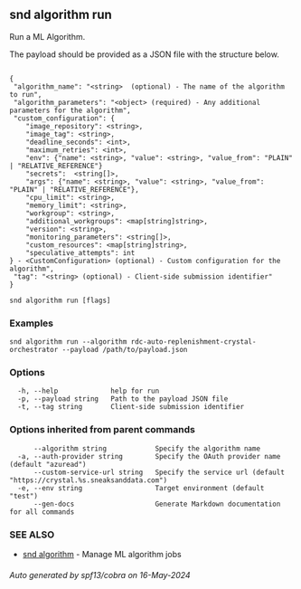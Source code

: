## snd algorithm run

Run a ML Algorithm.

The payload should be provided as a JSON file with the structure below.

<pre><code>
{
 "algorithm_name": "&lt;string&gt;  (optional) - The name of the algorithm to run",
 "algorithm_parameters": "&lt;object&gt; (required) - Any additional parameters for the algorithm",
 "custom_configuration": {
	"image_repository": &lt;string&gt;,
	"image_tag": &lt;string&gt;,
	"deadline_seconds": &lt;int&gt;,
	"maximum_retries": &lt;int&gt;,
	"env": {"name": &lt;string&gt;, "value": &lt;string&gt;, "value_from": "PLAIN" | "RELATIVE_REFERENCE"}
	"secrets":  &lt;string[]&gt;,
	"args": {"name": &lt;string&gt;, "value": &lt;string&gt;, "value_from": "PLAIN" | "RELATIVE_REFERENCE"},
	"cpu_limit": &lt;string&gt;,
	"memory_limit": &lt;string&gt;,
	"workgroup": &lt;string&gt;,
	"additional_workgroups": &lt;map[string]string&gt;,
	"version": &lt;string&gt;,
	"monitoring_parameters": &lt;string[]&gt;,
	"custom_resources": &lt;map[string]string&gt;,
	"speculative_attempts": int
} - &lt;CustomConfiguration&gt; (optional) - Custom configuration for the algorithm",
 "tag": "&lt;string&gt; (optional) - Client-side submission identifier"
}
</code></pre>


```
snd algorithm run [flags]
```

### Examples

```
snd algorithm run --algorithm rdc-auto-replenishment-crystal-orchestrator --payload /path/to/payload.json
```

### Options

```
  -h, --help             help for run
  -p, --payload string   Path to the payload JSON file
  -t, --tag string       Client-side submission identifier
```

### Options inherited from parent commands

```
      --algorithm string            Specify the algorithm name
  -a, --auth-provider string        Specify the OAuth provider name (default "azuread")
      --custom-service-url string   Specify the service url (default "https://crystal.%s.sneaksanddata.com")
  -e, --env string                  Target environment (default "test")
      --gen-docs                    Generate Markdown documentation for all commands
```

### SEE ALSO

* [snd algorithm](snd_algorithm.md)	 - Manage ML algorithm jobs

###### Auto generated by spf13/cobra on 16-May-2024
